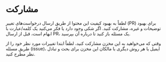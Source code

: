# مشارکت

لطفاً به بهبود کیفیت این محتوا از طریق ارسال درخواست‌های تغییر (PR) برای بهبود توضیحات و غیره، مشارکت کنید. اگر شکی وجود دارد یا فکر می‌کنید یک کلمه/عبارت با ابهام است، قبل از ارسال PR، یک مسئله باز کنید تا درباره آن بپرسید.

وقتی که می‌خواهید به این مخزن مشارکت کنید، لطفاً ابتدا تغییرات مورد نظر خود را از طریق مسئله (issue)، ایمیل یا هر روش دیگری با مالکان این مخزن برای بحث و تبادل نظر مطرح کنید.
